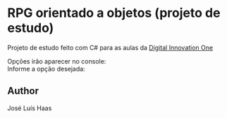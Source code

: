 # RPG orientado a objetos (projeto de estudo)
Projeto de estudo feito com C# para as aulas da [Digital Innovation One](https://dio.me)

Opções irão aparecer no console:  
  Informe a opção desejada:  


## Author
José Luís Haas

